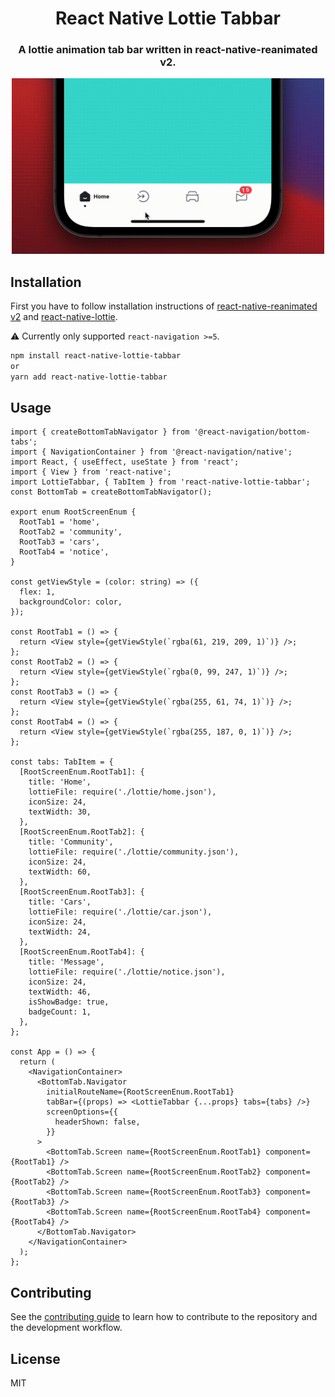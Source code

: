 <div align="center">
  <h1 align="center">React Native Lottie Tabbar</h1>
  <h3 align="center">A lottie animation tab bar written in react-native-reanimated v2.</h3>
</div>


<div align="center">
  <img src="./assets/example.gif" width="500" />
  <br/> 
</div>

## Installation

First you have to follow installation instructions of [react-native-reanimated v2](https://docs.swmansion.com/react-native-reanimated/) and [react-native-lottie](https://github.com/lottie-react-native/lottie-react-native).

⚠️ Currently only supported `react-navigation >=5`.

```sh
npm install react-native-lottie-tabbar
or
yarn add react-native-lottie-tabbar
```

## Usage

```tsx
import { createBottomTabNavigator } from '@react-navigation/bottom-tabs';
import { NavigationContainer } from '@react-navigation/native';
import React, { useEffect, useState } from 'react';
import { View } from 'react-native';
import LottieTabbar, { TabItem } from 'react-native-lottie-tabbar';
const BottomTab = createBottomTabNavigator();

export enum RootScreenEnum {
  RootTab1 = 'home',
  RootTab2 = 'community',
  RootTab3 = 'cars',
  RootTab4 = 'notice',
}

const getViewStyle = (color: string) => ({
  flex: 1,
  backgroundColor: color,
});

const RootTab1 = () => {
  return <View style={getViewStyle(`rgba(61, 219, 209, 1)`)} />;
};
const RootTab2 = () => {
  return <View style={getViewStyle(`rgba(0, 99, 247, 1)`)} />;
};
const RootTab3 = () => {
  return <View style={getViewStyle(`rgba(255, 61, 74, 1)`)} />;
};
const RootTab4 = () => {
  return <View style={getViewStyle(`rgba(255, 187, 0, 1)`)} />;
};

const tabs: TabItem = {
  [RootScreenEnum.RootTab1]: {
    title: 'Home',
    lottieFile: require('./lottie/home.json'),
    iconSize: 24,
    textWidth: 30,
  },
  [RootScreenEnum.RootTab2]: {
    title: 'Community',
    lottieFile: require('./lottie/community.json'),
    iconSize: 24,
    textWidth: 60,
  },
  [RootScreenEnum.RootTab3]: {
    title: 'Cars',
    lottieFile: require('./lottie/car.json'),
    iconSize: 24,
    textWidth: 24,
  },
  [RootScreenEnum.RootTab4]: {
    title: 'Message',
    lottieFile: require('./lottie/notice.json'),
    iconSize: 24,
    textWidth: 46,
    isShowBadge: true,
    badgeCount: 1,
  },
};

const App = () => {
  return (
    <NavigationContainer>
      <BottomTab.Navigator
        initialRouteName={RootScreenEnum.RootTab1}
        tabBar={(props) => <LottieTabbar {...props} tabs={tabs} />}
        screenOptions={{
          headerShown: false,
        }}
      >
        <BottomTab.Screen name={RootScreenEnum.RootTab1} component={RootTab1} />
        <BottomTab.Screen name={RootScreenEnum.RootTab2} component={RootTab2} />
        <BottomTab.Screen name={RootScreenEnum.RootTab3} component={RootTab3} />
        <BottomTab.Screen name={RootScreenEnum.RootTab4} component={RootTab4} />
      </BottomTab.Navigator>
    </NavigationContainer>
  );
};

```

## Contributing

See the [contributing guide](CONTRIBUTING.md) to learn how to contribute to the repository and the development workflow.

## License

MIT
